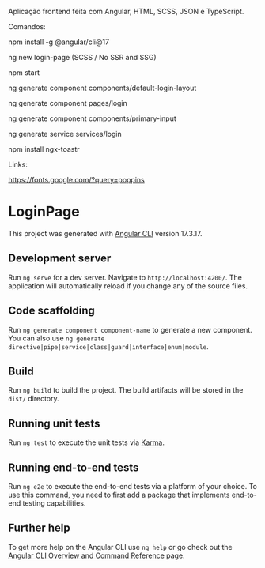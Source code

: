 Aplicação frontend feita com Angular, HTML, SCSS, JSON e TypeScript.

Comandos:

npm install -g @angular/cli@17

ng new login-page (SCSS / No SSR and SSG)

npm start

ng generate component components/default-login-layout

ng generate component pages/login

ng generate component components/primary-input

ng generate service services/login

npm install ngx-toastr

Links:

https://fonts.google.com/?query=poppins

# LoginPage

This project was generated with [Angular CLI](https://github.com/angular/angular-cli) version 17.3.17.

## Development server

Run `ng serve` for a dev server. Navigate to `http://localhost:4200/`. The application will automatically reload if you change any of the source files.

## Code scaffolding

Run `ng generate component component-name` to generate a new component. You can also use `ng generate directive|pipe|service|class|guard|interface|enum|module`.

## Build

Run `ng build` to build the project. The build artifacts will be stored in the `dist/` directory.

## Running unit tests

Run `ng test` to execute the unit tests via [Karma](https://karma-runner.github.io).

## Running end-to-end tests

Run `ng e2e` to execute the end-to-end tests via a platform of your choice. To use this command, you need to first add a package that implements end-to-end testing capabilities.

## Further help

To get more help on the Angular CLI use `ng help` or go check out the [Angular CLI Overview and Command Reference](https://angular.io/cli) page.
